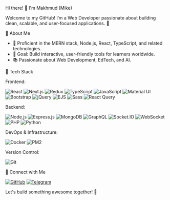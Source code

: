 Hi there! 👋 I'm Makhmud (Mike)  

Welcome to my GitHub! I’m a Web Developer passionate about building clean, scalable, and user-focused applications. 🚀

🚀 About Me
- 🌱 Proficient in the MERN stack, Node.js, React, TypeScript, and related technologies.
- 🎯 Goal: Build interactive, user-friendly tools for learners worldwide.
- 📚 Passionate about Web Development, EdTech, and AI.

🚀 Tech Stack

Frontend:

![React](https://img.shields.io/badge/-20232A?style=flat&logo=react&logoColor=61DAFB&label=)
![Next.js](https://img.shields.io/badge/-000000?style=flat&logo=next.js&logoColor=white&label=)
![Redux](https://img.shields.io/badge/-764ABC?style=flat&logo=redux&logoColor=white&label=)
![TypeScript](https://img.shields.io/badge/-007ACC?style=flat&logo=typescript&logoColor=white&label=)
![JavaScript](https://img.shields.io/badge/-F7DF1E?style=flat&logo=javascript&logoColor=black&label=)
![Material UI](https://img.shields.io/badge/-007FFF?style=flat&logo=mui&logoColor=white&label=)
![Bootstrap](https://img.shields.io/badge/-7952B3?style=flat&logo=bootstrap&logoColor=white&label=)
![jQuery](https://img.shields.io/badge/-0769AD?style=flat&logo=jquery&logoColor=white&label=)
![EJS](https://img.shields.io/badge/-ffffff?style=flat&logo=ejs&logoColor=black&label=)
![Sass](https://img.shields.io/badge/-CC6699?style=flat&logo=sass&logoColor=white&label=)
![React Query](https://img.shields.io/badge/-FF4154?style=flat&logo=reactquery&logoColor=white&label=)


Backend:

![Node.js](https://img.shields.io/badge/-43853D?style=flat&logo=node.js&logoColor=white&label=)
![Express.js](https://img.shields.io/badge/-000000?style=flat&logo=express&logoColor=white&label=)
![MongoDB](https://img.shields.io/badge/-47A248?style=flat&logo=mongodb&logoColor=white&label=)
![GraphQL](https://img.shields.io/badge/-E10098?style=flat&logo=graphql&logoColor=white&label=)
![Socket.IO](https://img.shields.io/badge/-010101?style=flat&logo=socket.io&logoColor=white&label=)
![WebSocket](https://img.shields.io/badge/-010101?style=flat&logo=websocket&logoColor=white&label=)
![PHP](https://img.shields.io/badge/-777BB4?style=flat&logo=php&logoColor=white&label=)
![Python](https://img.shields.io/badge/-3776AB?style=flat&logo=python&logoColor=white&label=)

DevOps & Infrastructure:

![Docker](https://img.shields.io/badge/-2496ED?style=flat&logo=docker&logoColor=white&label=)
![PM2](https://img.shields.io/badge/-2B037A?style=flat&logo=pm2&logoColor=white&label=)

Version Control:

![Git](https://img.shields.io/badge/-F05032?style=flat&logo=git&logoColor=white&label=)

🔗 Connect with Me 

[![GitHub](https://img.shields.io/badge/GitHub-black?style=flat&logo=github)](https://github.com/MakhmudSD) 
[![Telegram](https://img.shields.io/badge/Telegram-26A5E4?style=flat&logo=telegram)](https://t.me/makhmud_kudratov)  

Let's build something awesome together! 🚀
